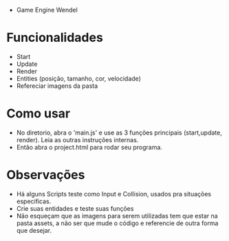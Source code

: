 * Game Engine Wendel


# Funcionalidades
- Start
- Update
- Render
- Entities (posição, tamanho, cor, velocidade)
- Refereciar imagens da pasta

# Como usar

- No diretorio, abra o 'main.js' e use as 3 funções principais (start,update, render). Leia as outras instruções internas. 
- Então abra o project.html para rodar seu programa.

# Observações
- Há alguns Scripts teste como Input e Collision, usados pra situações especificas.
- Crie suas entidades e teste suas funções
- Não esqueçam que as imagens para serem utilizadas tem que estar na pasta assets, a não ser que mude o código e referencie de outra forma que desejar.
